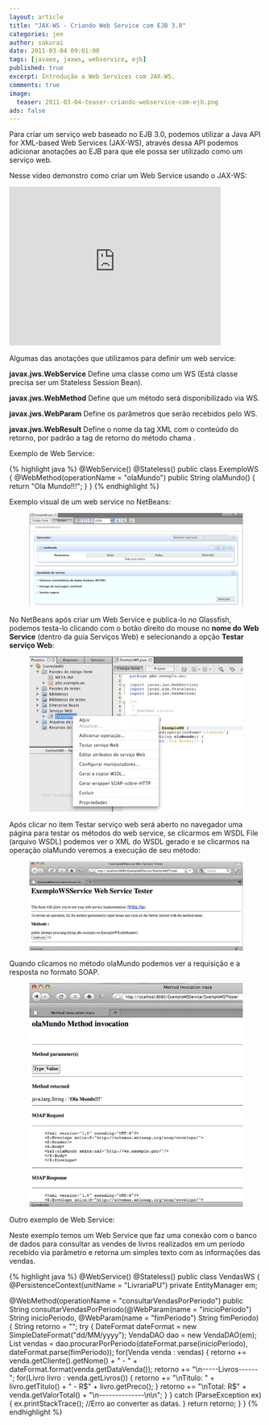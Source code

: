 ```yaml
---
layout: article
title: "JAX-WS - Criando Web Service com EJB 3.0"
categories: jee
author: sakurai
date: 2011-03-04 09:01:00
tags: [javaee, jaxws, webservice, ejb]
published: true
excerpt: Introdução a Web Services com JAX-WS.
comments: true
image:
  teaser: 2011-03-04-teaser-criando-webservice-com-ejb.png
ads: false
---
```


Para criar um serviço web baseado no EJB 3.0, podemos utilizar a Java API for XML-based Web Services (JAX-WS), através dessa API podemos adicionar anotações ao EJB para que ele possa ser utilizado como um serviço web.

Nesse vídeo demonstro como criar um Web Service usando o JAX-WS:

<iframe width="420" height="315" src="https://www.youtube.com/embed/p2G08MDxCUs" frameborder="0" allowfullscreen></iframe>

Algumas das anotações que utilizamos para definir um web service:

**javax.jws.WebService**
Define uma classe como um WS (Está classe precisa ser um Stateless Session Bean).

**javax.jws.WebMethod**
Define que um método será disponibilizado via WS.

**javax.jws.WebParam**
Define os parâmetros que serão recebidos pelo WS.

**javax.jws.WebResult**
Define o nome da tag XML com o conteúdo do retorno, por padrão a tag de retorno do método chama <return>.

Exemplo de Web Service:

{% highlight java %}
@WebService()
@Stateless()
public class ExemploWS {
  @WebMethod(operationName = "olaMundo")
  public String olaMundo() {
    return "Ola Mundo!!!";
  }
}
{% endhighlight %}

Exemplo visual de um web service no NetBeans:

<figure>
    <a href="/images/2011-03-04-criando-webservice-com-ejb-01.png"><img src="/images/2011-03-04-criando-webservice-com-ejb-01.png" alt="Exemplo visual de Web Services no NetBeans."></a>
</figure>

No NetBeans após criar um Web Service e publica-lo no Glassfish, podemos testa-lo clicando com o botão direito do mouse no **nome do Web Service** (dentro da guia Serviços Web) e selecionando a opção **Testar serviço Web**:

<figure>
    <a href="/images/2011-03-04-criando-webservice-com-ejb-02.png"><img src="/images/2011-03-04-criando-webservice-com-ejb-02.png" alt="Testar Web Service."></a>
</figure>

Após clicar no item Testar serviço web será aberto no navegador uma página para testar os métodos do web service, se clicarmos em WSDL File (arquivo WSDL) podemos ver o XML do WSDL gerado e se clicarmos na operação olaMundo veremos a execução de seu método:

<figure>
    <a href="/images/2011-03-04-criando-webservice-com-ejb-03.png"><img src="/images/2011-03-04-criando-webservice-com-ejb-03.png" alt="Testar Web Service."></a>
</figure>

Quando clicamos no método olaMundo podemos ver a requisição e a resposta no formato SOAP.

<figure>
    <a href="/images/2011-03-04-criando-webservice-com-ejb-04.png"><img src="/images/2011-03-04-criando-webservice-com-ejb-04.png" alt="Testar Web Service."></a>
</figure>

Outro exemplo de Web Service:

Neste exemplo temos um Web Service que faz uma conexão com o banco de dados para consultar as vendes de livros realizados em um período recebido via parâmetro e retorna um simples texto com as informações das vendas.

{% highlight java %}
@WebService()
@Stateless()
public class VendasWS {
  @PersistenceContext(unitName = "LivrariaPU")
  private EntityManager em;

  @WebMethod(operationName = "consultarVendasPorPeriodo")
  public String consultarVendasPorPeriodo(@WebParam(name = "inicioPeriodo") String inicioPeriodo, @WebParam(name = "fimPeriodo") String fimPeriodo) {
    String retorno = "";
    try {
      DateFormat dateFormat = new SimpleDateFormat("dd/MM/yyyy");
      VendaDAO dao = new VendaDAO(em);
      List<Venda> vendas = dao.procurarPorPeriodo(dateFormat.parse(inicioPeriodo), dateFormat.parse(fimPeriodo));
      for(Venda venda : vendas) {
        retorno += venda.getCliente().getNome() + " - " + dateFormat.format(venda.getDataVenda());
        retorno += "\n-----Livros------";
        for(Livro livro : venda.getLivros()) {
          retorno += "\nTitulo: " + livro.getTitulo() + " - R$" + livro.getPreco();
        }
        retorno += "\nTotal: R$" + venda.getValorTotal() + "\n--------------\n\n";
      }
    } catch (ParseException ex) {
      ex.printStackTrace(); //Erro ao converter as datas.
    }
    return retorno;
  }
}
{% endhighlight %}
